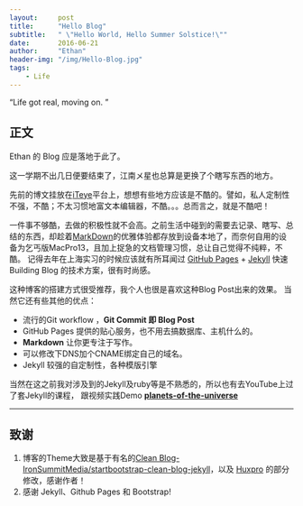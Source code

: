 ```yaml
---
layout:     post
title:      "Hello Blog"
subtitle:   " \"Hello World, Hello Summer Solstice!\""
date:       2016-06-21
author:     "Ethan"
header-img: "/img/Hello-Blog.jpg"
tags:
    - Life
---
```


“Life got real, moving on. ”


## 正文

Ethan 的 Blog 应是落地于此了。

  这一学期不出几日便要结束了，江南メ星也总算是更换了个瞎写东西的地方。

先前的博文挂放在[iTeye](http://www.iteye.com/)平台上，想想有些地方应该是不酷的。譬如，私人定制性不强，不酷；不太习惯地富文本编辑器，不酷。。。总而言之，就是不酷吧！

一件事不够酷，去做的积极性就不会高。之前生活中碰到的需要去记录、瞎写、总结的东西，却趁着[MarkDown](https://guides.github.com/features/mastering-markdown/)的优雅体验都存放到设备本地了，而奈何自用的设备为乞丐版MacPro13，且加上捉急的文档管理习惯，总让自己觉得不纯粹，不酷。 记得去年在上海实习的时候应该就有所耳闻过 [GitHub Pages](https://pages.github.com/) + [Jekyll](http://jekyllrb.com/) 快速 Building Blog 的技术方案，很有时尚感。


这种博客的搭建方式很受推荐，我个人也很是喜欢这种Blog Post出来的效果。
当然它还有些其他的优点：

* 流行的Git workflow ，**Git Commit 即 Blog Post**
* GitHub Pages 提供的贴心服务，也不用去搞数据库、主机什么的。
* **Markdown** 让你更专注于写作。
* 可以修改下DNS加个CNAME绑定自己的域名。 
* Jekyll 较强的自定制性，各种模版引擎


当然在这之前我对涉及到的Jekyll及ruby等是不熟悉的，所以也有去YouTube上过了套Jekyll的课程， 跟视频实践Demo [**planets-of-the-universe**](https://ethanpen.github.io/planets-of-the-universe/)

---

## 致谢

1. 博客的Theme大致是基于有名的[Clean Blog-IronSummitMedia/startbootstrap-clean-blog-jekyll](https://github.com/IronSummitMedia/startbootstrap-clean-blog-jekyll)，以及 [Huxpro](https://github.com/Huxpro/huxpro.github.io) 的部分修改，感谢作者！
2. 感谢 Jekyll、Github Pages 和 Bootstrap!



